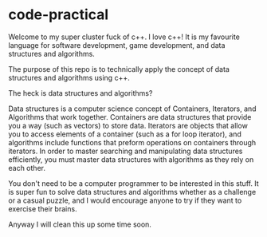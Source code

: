 # code-practical
Welcome to my super cluster fuck of c++.
I love c++! It is my favourite language for software development, game development, and data structures and algorithms.

The purpose of this repo is to technically apply the concept of data structures and algorithms using c++.

The heck is data structures and algorithms?

Data structures is a computer science concept of Containers, Iterators, and Algorithms that work together. Containers are data structures that provide you a way (such as vectors) to store data. Iterators are objects that allow you to access elements of a container (such as a for loop iterator), and algorithms include functions that preform operations on containers through iterators. In order to master searching and manipulating data structures efficiently, you must master data structures with algorithms as they rely on each other. 

You don't need to be a computer programmer to be interested in this stuff. It is super fun to solve data structures and algorithms whether as a challenge or a casual puzzle, and I would encourage anyone to try if they want to exercise their brains.

Anyway I will clean this up some time soon.
